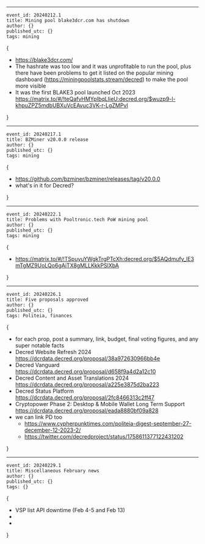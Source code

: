 ----
```
event_id: 20240212.1
title: Mining pool blake3dcr.com has shutdown
author: {}
published_utc: {}
tags: mining
```

{

- https://blake3dcr.com/
- The hashrate was too low and it was unprofitable to run the pool, plus there have been problems to get it listed on the popular mining dashboard (https://miningpoolstats.stream/decred) to make the pool more visible
- It was the first BLAKE3 pool launched Oct 2023 https://matrix.to/#/!teQafvHMYpIbqLIieU:decred.org/$wuzp9-l-khpuZPZ5mdbUBXuVcEAvuc3VK-r-LgZMPvI

}


----
```
event_id: 20240217.1
title: BZMiner v20.0.0 release
author: {}
published_utc: {}
tags: mining
```

{

- https://github.com/bzminer/bzminer/releases/tag/v20.0.0
- what's in it for Decred?

}


----
```
event_id: 20240222.1
title: Problems with Pooltronic.tech PoW mining pool
author: {}
published_utc: {}
tags: mining
```

{

- https://matrix.to/#/!TSpuyuYWgkTrgPTcXh:decred.org/$5AQdmufy_lE3mTgMZ9UoLQo6gAiTX8gMLLKkkPSlXbA

}


----

```
event_id: 20240226.1
title: Five proposals approved
author: {}
published_utc: {}
tags: Politeia, finances
```

{

- for each prop, post a summary, link, budget, final voting figures, and any super notable facts
- Decred Website Refresh 2024 https://dcrdata.decred.org/proposal/38a972630966bb4e
- Decred Vanguard https://dcrdata.decred.org/proposal/d658f9a4d2a12c10
- Decred Content and Asset Translations 2024 https://dcrdata.decred.org/proposal/a225e3875d2ba223
- Decred Status Platform https://dcrdata.decred.org/proposal/2fc8466313c2ff47
- Cryptopower Phase 2: Desktop & Mobile Wallet Long Term Support https://dcrdata.decred.org/proposal/eada8880bf09a828
- we can link PD too
  - https://www.cypherpunktimes.com/politeia-digest-september-27-december-12-2023-2/
  - https://twitter.com/decredproject/status/1758611377122431202

}


----
```
event_id: 20240229.1
title: Miscellaneous February news
author: {}
published_utc: {}
tags: {}
```

{

- VSP list API downtime (Feb 4-5 and Feb 13)
- 
- 

}



